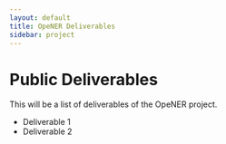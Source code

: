 ```yaml
---
layout: default
title: OpeNER Deliverables
sidebar: project
---
```


# Public Deliverables

This will be a list of deliverables of the OpeNER project.

* Deliverable 1
* Deliverable 2

